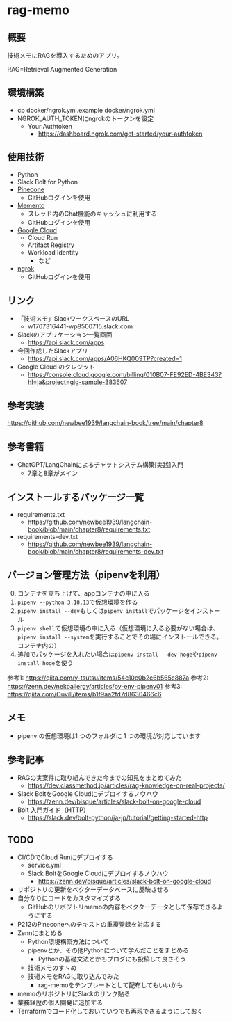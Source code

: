 # rag-memo

## 概要

技術メモにRAGを導入するためのアプリ。

RAG=Retrieval Augmented Generation

## 環境構築

- cp docker/ngrok.yml.example docker/ngrok.yml
- NGROK_AUTH_TOKENにngrokのトークンを設定
    - Your Authtoken
        - https://dashboard.ngrok.com/get-started/your-authtoken

## 使用技術

- Python
- Slack Bolt for Python
- [Pinecone](https://www.pinecone.io/)
    - GitHubログインを使用
- [Memento](https://www.gomomento.com/)
    - スレッド内のChat機能のキャッシュに利用する
    - GitHubログインを使用
- [Google Cloud](https://console.cloud.google.com/welcome?project=gig-sample-383607)
    - Cloud Run
    - Artifact Registry
    - Workload Identity
        - など    
- [ngrok](https://dashboard.ngrok.com/get-started/setup/macos)
    - GitHubログインを使用

## リンク

- 「技術メモ」SlackワークスペースのURL
    - w1707316441-wp8500715.slack.com
- Slackのアプリケーション一覧画面
    - https://api.slack.com/apps
- 今回作成したSlackアプリ
    - https://api.slack.com/apps/A06HKQ009TP?created=1
- Google Cloud のクレジット
    - https://console.cloud.google.com/billing/010B07-FE92ED-4BE343?hl=ja&project=gig-sample-383607

## 参考実装

https://github.com/newbee1939/langchain-book/tree/main/chapter8

## 参考書籍

- ChatGPT/LangChainによるチャットシステム構築[実践]入門
    - 7章と8章がメイン

## インストールするパッケージ一覧

- requirements.txt
    - https://github.com/newbee1939/langchain-book/blob/main/chapter8/requirements.txt
- requirements-dev.txt
    - https://github.com/newbee1939/langchain-book/blob/main/chapter8/requirements-dev.txt

## バージョン管理方法（pipenvを利用）

0. コンテナを立ち上げて、appコンテナの中に入る
1. `pipenv --python 3.10.13`で仮想環境を作る
2. `pipenv install --dev`もしくは`pipenv install`でパッケージをインストール
3. `pipenv shell`で仮想環境の中に入る（仮想環境に入る必要がない場合は、`pipenv install --system`を実行することでその場にインストールできる。コンテナ内の）
4. 追加でパッケージを入れたい場合は`pipenv install --dev hoge`や`pipenv install hoge`を使う

参考1: https://qiita.com/y-tsutsu/items/54c10e0b2c6b565c887a
参考2: https://zenn.dev/nekoallergy/articles/py-env-pipenv01
参考3: https://qiita.com/Ouvill/items/b1f9aa2fd7d8630466c6

## メモ

- pipenv の仮想環境は1 つのフォルダに 1 つの環境が対応しています

## 参考記事

- RAGの実案件に取り組んできた今までの知見をまとめてみた
    - https://dev.classmethod.jp/articles/rag-knowledge-on-real-projects/
- Slack BoltをGoogle Cloudにデプロイするノウハウ
    - https://zenn.dev/bisque/articles/slack-bolt-on-google-cloud
- Bolt 入門ガイド（HTTP）
    - https://slack.dev/bolt-python/ja-jp/tutorial/getting-started-http

## TODO

- CI/CDでCloud Runにデプロイする
    - service.yml
    - Slack BoltをGoogle Cloudにデプロイするノウハウ
        - https://zenn.dev/bisque/articles/slack-bolt-on-google-cloud
- リポジトリの更新をベクターデータベースに反映させる
- 自分なりにコードをカスタマイズする
    - GitHubのリポジトリmemoの内容をベクターデータとして保存できるようにする
- P212のPineconeへのテキストの重複登録を対応する
- Zennにまとめる
    - Python環境構築方法について
    - pipenvとか、その他Pythonについて学んだことをまとめる
        - Pythonの基礎文法とかもブログにも投稿して良さそう
    - 技術メモのすヽめ
    - 技術メモをRAGに取り込んでみた
        - rag-memoをテンプレートとして配布してもいいかも
- memoのリポジトリにSlackのリンク貼る
- 業務経歴の個人開発に追加する
- Terraformでコード化しておいていつでも再現できるようにしておく
